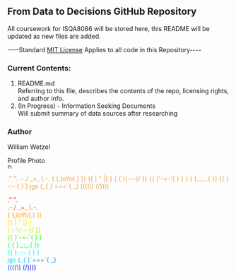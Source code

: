 ## From Data to Decisions GitHub Repository

All coursework for ISQA8086 will be stored here, this README will be updated as new files are added.

----Standard [MIT License](https://opensource.org/licenses/MIT) Applies to all code in this Repository---- 
  
    
### Current Contents:

1. README.md  
  Referring to this file, describes the contents of the repo, licensing rights, and author info.
2. (In Progress) - Information Seeking Documents  
  Will submit summary of data sources after researching


### Author
William Wetzel

<figcaption>Profile Photo</figcaption>
<img src="http://www.adventuresinpoortaste.com/wp-content/uploads/2009/07/gorilla-150x150.jpg" alt="Drawing" style="width: 10px;"/> 


<div style="color:#eda13d">
<p>                  ."`".
              .-./ _=_ \.-.
             {  (,(oYo),) }}
             {{ |   "   |} }
             { { \(---)/  }}
             {{  }'-=-'{ } }
             { { }._:_.{  }}
             {{  } -:- { } }
       jgs   {_{ }`===`{  _}
            ((((\)     (/))))</p></div>






<div><span style="color:#ff0000;"> </span><span style="color:#ff0200;"> </span><span style="color:#ff0500;"> </span><span style="color:#ff0700;"> </span><span style="color:#ff0900;"> </span><span style="color:#ff0c00;"> </span><span style="color:#ff0e00;"> </span><span style="color:#ff1000;"> </span><span style="color:#ff1200;"> </span><span style="color:#ff1500;"> </span><span style="color:#ff1700;"> </span><span style="color:#ff1900;"> </span><span style="color:#ff1c00;"> </span><span style="color:#ff1e00;"> </span><span style="color:#ff2000;"> </span><span style="color:#ff2300;"> </span><span style="color:#ff2500;"> </span><span style="color:#ff2700;"> </span><span style="color:#ff2a00;">.</span><span style="color:#ff2c00;">"</span><span style="color:#ff2e00;">`</span><span style="color:#ff3000;">"</span><span style="color:#ff3300;">.</span></div><div><span style="color:#ff3500;"> </span><span style="color:#ff3700;"> </span><span style="color:#ff3a00;"> </span><span style="color:#ff3c00;"> </span><span style="color:#ff3e00;"> </span><span style="color:#ff4100;"> </span><span style="color:#ff4300;"> </span><span style="color:#ff4500;"> </span><span style="color:#ff4800;"> </span><span style="color:#ff4a00;"> </span><span style="color:#ff4c00;"> </span><span style="color:#ff4f00;"> </span><span style="color:#ff5100;"> </span><span style="color:#ff5300;"> </span><span style="color:#ff5500;">.</span><span style="color:#ff5800;">-</span><span style="color:#ff5a00;">.</span><span style="color:#ff5c00;">/</span><span style="color:#ff5f00;"> </span><span style="color:#ff6100;">_</span><span style="color:#ff6300;">=</span><span style="color:#ff6600;">_</span><span style="color:#ff6800;"> </span><span style="color:#ff6a00;">\</span><span style="color:#ff6d00;">.</span><span style="color:#ff6f00;">-</span><span style="color:#ff7100;">.</span></div><div><span style="color:#ff7300;"> </span><span style="color:#ff7600;"> </span><span style="color:#ff7800;"> </span><span style="color:#ff7a00;"> </span><span style="color:#ff7d00;"> </span><span style="color:#ff7f00;"> </span><span style="color:#ff8100;"> </span><span style="color:#ff8400;"> </span><span style="color:#ff8600;"> </span><span style="color:#ff8800;"> </span><span style="color:#ff8b00;"> </span><span style="color:#ff8d00;"> </span><span style="color:#ff8f00;"> </span><span style="color:#ff9200;">{</span><span style="color:#ff9400;"> </span><span style="color:#ff9600;"> </span><span style="color:#ff9900;">(</span><span style="color:#ff9b00;">,</span><span style="color:#ff9d00;">(</span><span style="color:#ffa000;">o</span><span style="color:#ffa200;">Y</span><span style="color:#ffa400;">o</span><span style="color:#ffa700;">)</span><span style="color:#ffa900;">,</span><span style="color:#ffab00;">)</span><span style="color:#ffae00;"> </span><span style="color:#ffb000;">}</span><span style="color:#ffb200;">}</span></div><div><span style="color:#ffb500;"> </span><span style="color:#ffb700;"> </span><span style="color:#ffb900;"> </span><span style="color:#ffbc00;"> </span><span style="color:#ffbe00;"> </span><span style="color:#ffc000;"> </span><span style="color:#ffc200;"> </span><span style="color:#ffc500;"> </span><span style="color:#ffc700;"> </span><span style="color:#ffc900;"> </span><span style="color:#ffcc00;"> </span><span style="color:#ffce00;"> </span><span style="color:#ffd000;"> </span><span style="color:#ffd300;">{</span><span style="color:#ffd500;">{</span><span style="color:#ffd700;"> </span><span style="color:#ffda00;">|</span><span style="color:#ffdc00;"> </span><span style="color:#ffde00;"> </span><span style="color:#ffe100;"> </span><span style="color:#ffe300;">"</span><span style="color:#ffe500;"> </span><span style="color:#ffe800;"> </span><span style="color:#ffea00;"> </span><span style="color:#ffec00;">|</span><span style="color:#ffef00;">}</span><span style="color:#fff100;"> </span><span style="color:#fff300;">}</span></div><div><span style="color:#fff600;"> </span><span style="color:#fff800;"> </span><span style="color:#fffa00;"> </span><span style="color:#fffd00;"> </span><span style="color:#ffff00;"> </span><span style="color:#faff00;"> </span><span style="color:#f6ff00;"> </span><span style="color:#f1ff00;"> </span><span style="color:#ecff00;"> </span><span style="color:#e8ff00;"> </span><span style="color:#e3ff00;"> </span><span style="color:#dfff00;"> </span><span style="color:#daff00;"> </span><span style="color:#d5ff00;">{</span><span style="color:#d1ff00;"> </span><span style="color:#ccff00;">{</span><span style="color:#c7ff00;"> </span><span style="color:#c3ff00;">\</span><span style="color:#beff00;">(</span><span style="color:#b9ff00;">-</span><span style="color:#b5ff00;">-</span><span style="color:#b0ff00;">-</span><span style="color:#acff00;">)</span><span style="color:#a7ff00;">/</span><span style="color:#a2ff00;"> </span><span style="color:#9eff00;"> </span><span style="color:#99ff00;">}</span><span style="color:#94ff00;">}</span></div><div><span style="color:#90ff00;"> </span><span style="color:#8bff00;"> </span><span style="color:#86ff00;"> </span><span style="color:#82ff00;"> </span><span style="color:#7dff00;"> </span><span style="color:#79ff00;"> </span><span style="color:#74ff00;"> </span><span style="color:#6fff00;"> </span><span style="color:#6bff00;"> </span><span style="color:#66ff00;"> </span><span style="color:#61ff00;"> </span><span style="color:#5dff00;"> </span><span style="color:#58ff00;"> </span><span style="color:#53ff00;">{</span><span style="color:#4fff00;">{</span><span style="color:#4aff00;"> </span><span style="color:#46ff00;"> </span><span style="color:#41ff00;">}</span><span style="color:#3cff00;">'</span><span style="color:#38ff00;">-</span><span style="color:#33ff00;">=</span><span style="color:#2eff00;">-</span><span style="color:#2aff00;">'</span><span style="color:#25ff00;">{</span><span style="color:#20ff00;"> </span><span style="color:#1cff00;">}</span><span style="color:#17ff00;"> </span><span style="color:#13ff00;">}</span></div><div><span style="color:#0eff00;"> </span><span style="color:#09ff00;"> </span><span style="color:#05ff00;"> </span><span style="color:#00ff00;"> </span><span style="color:#00ff05;"> </span><span style="color:#00ff09;"> </span><span style="color:#00ff0e;"> </span><span style="color:#00ff13;"> </span><span style="color:#00ff17;"> </span><span style="color:#00ff1c;"> </span><span style="color:#00ff20;"> </span><span style="color:#00ff25;"> </span><span style="color:#00ff2a;"> </span><span style="color:#00ff2e;">{</span><span style="color:#00ff33;"> </span><span style="color:#00ff38;">{</span><span style="color:#00ff3c;"> </span><span style="color:#00ff41;">}</span><span style="color:#00ff46;">.</span><span style="color:#00ff4a;">_</span><span style="color:#00ff4f;">:</span><span style="color:#00ff53;">_</span><span style="color:#00ff58;">.</span><span style="color:#00ff5d;">{</span><span style="color:#00ff61;"> </span><span style="color:#00ff66;"> </span><span style="color:#00ff6b;">}</span><span style="color:#00ff6f;">}</span></div><div><span style="color:#00ff74;"> </span><span style="color:#00ff79;"> </span><span style="color:#00ff7d;"> </span><span style="color:#00ff82;"> </span><span style="color:#00ff86;"> </span><span style="color:#00ff8b;"> </span><span style="color:#00ff90;"> </span><span style="color:#00ff94;"> </span><span style="color:#00ff99;"> </span><span style="color:#00ff9e;"> </span><span style="color:#00ffa2;"> </span><span style="color:#00ffa7;"> </span><span style="color:#00ffac;"> </span><span style="color:#00ffb0;">{</span><span style="color:#00ffb5;">{</span><span style="color:#00ffb9;"> </span><span style="color:#00ffbe;"> </span><span style="color:#00ffc3;">}</span><span style="color:#00ffc7;"> </span><span style="color:#00ffcc;">-</span><span style="color:#00ffd1;">:</span><span style="color:#00ffd5;">-</span><span style="color:#00ffda;"> </span><span style="color:#00ffdf;">{</span><span style="color:#00ffe3;"> </span><span style="color:#00ffe8;">}</span><span style="color:#00ffec;"> </span><span style="color:#00fff1;">}</span></div><div><span style="color:#00fff6;"> </span><span style="color:#00fffa;"> </span><span style="color:#00ffff;"> </span><span style="color:#00faff;"> </span><span style="color:#00f6ff;"> </span><span style="color:#00f1ff;"> </span><span style="color:#00ecff;"> </span><span style="color:#00e8ff;">j</span><span style="color:#00e3ff;">g</span><span style="color:#00dfff;">s</span><span style="color:#00daff;"> </span><span style="color:#00d5ff;"> </span><span style="color:#00d1ff;"> </span><span style="color:#00ccff;">{</span><span style="color:#00c7ff;">_</span><span style="color:#00c3ff;">{</span><span style="color:#00beff;"> </span><span style="color:#00b9ff;">}</span><span style="color:#00b5ff;">`</span><span style="color:#00b0ff;">=</span><span style="color:#00acff;">=</span><span style="color:#00a7ff;">=</span><span style="color:#00a2ff;">`</span><span style="color:#009eff;">{</span><span style="color:#0099ff;"> </span><span style="color:#0094ff;"> </span><span style="color:#0090ff;">_</span><span style="color:#008bff;">}</span></div><div><span style="color:#0086ff;"> </span><span style="color:#0082ff;"> </span><span style="color:#007dff;"> </span><span style="color:#0079ff;"> </span><span style="color:#0074ff;"> </span><span style="color:#006fff;"> </span><span style="color:#006bff;"> </span><span style="color:#0066ff;"> </span><span style="color:#0061ff;"> </span><span style="color:#005dff;"> </span><span style="color:#0058ff;"> </span><span style="color:#0053ff;"> </span><span style="color:#004fff;">(</span><span style="color:#004aff;">(</span><span style="color:#0046ff;">(</span><span style="color:#0041ff;">(</span><span style="color:#003cff;">\</span><span style="color:#0038ff;">)</span><span style="color:#0033ff;"> </span><span style="color:#002eff;"> </span><span style="color:#002aff;"> </span><span style="color:#0025ff;"> </span><span style="color:#0020ff;"> </span><span style="color:#001cff;">(</span><span style="color:#0017ff;">/</span><span style="color:#0013ff;">)</span><span style="color:#000eff;">)</span><span style="color:#0009ff;">)</span><span style="color:#0005ff;">)</span><span style="color:#0000ff;"> </span></div>

